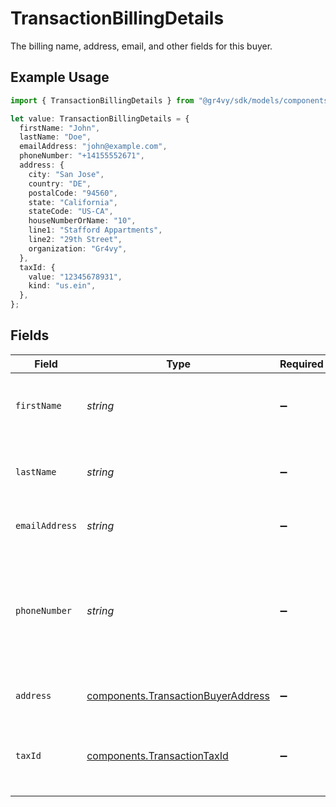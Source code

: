 # TransactionBillingDetails

The billing name, address, email, and other fields for this buyer.

## Example Usage

```typescript
import { TransactionBillingDetails } from "@gr4vy/sdk/models/components";

let value: TransactionBillingDetails = {
  firstName: "John",
  lastName: "Doe",
  emailAddress: "john@example.com",
  phoneNumber: "+14155552671",
  address: {
    city: "San Jose",
    country: "DE",
    postalCode: "94560",
    state: "California",
    stateCode: "US-CA",
    houseNumberOrName: "10",
    line1: "Stafford Appartments",
    line2: "29th Street",
    organization: "Gr4vy",
  },
  taxId: {
    value: "12345678931",
    kind: "us.ein",
  },
};
```

## Fields

| Field                                                                                           | Type                                                                                            | Required                                                                                        | Description                                                                                     | Example                                                                                         |
| ----------------------------------------------------------------------------------------------- | ----------------------------------------------------------------------------------------------- | ----------------------------------------------------------------------------------------------- | ----------------------------------------------------------------------------------------------- | ----------------------------------------------------------------------------------------------- |
| `firstName`                                                                                     | *string*                                                                                        | :heavy_minus_sign:                                                                              | The first name(s) or given name for the buyer.                                                  | John                                                                                            |
| `lastName`                                                                                      | *string*                                                                                        | :heavy_minus_sign:                                                                              | The last name, or family name, of the buyer.                                                    | Doe                                                                                             |
| `emailAddress`                                                                                  | *string*                                                                                        | :heavy_minus_sign:                                                                              | The email address for the buyer.                                                                | john@example.com                                                                                |
| `phoneNumber`                                                                                   | *string*                                                                                        | :heavy_minus_sign:                                                                              | The phone number for the buyer which should be formatted according to the E164 number standard. | +14155552671                                                                                    |
| `address`                                                                                       | [components.TransactionBuyerAddress](../../models/components/transactionbuyeraddress.md)        | :heavy_minus_sign:                                                                              | The billing address for the buyer.                                                              |                                                                                                 |
| `taxId`                                                                                         | [components.TransactionTaxId](../../models/components/transactiontaxid.md)                      | :heavy_minus_sign:                                                                              | The tax ID information associated with the billing details.                                     |                                                                                                 |